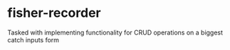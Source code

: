 # fisher-recorder
Tasked with implementing functionality for CRUD operations on a biggest catch inputs form
